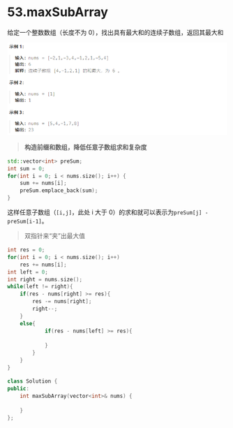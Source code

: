 # 53.maxSubArray

给定一个整数数组（长度不为 0），找出具有最大和的连续子数组，返回其最大和

![image-20240103154238855](https://raw.githubusercontent.com/huibazdy/TyporaPicture/main/image-20240103154238855.png)



> **构造前缀和数组，降低任意子数组求和复杂度**

```c++
std::vector<int> preSum;
int sum = 0;
for(int i = 0; i < nums.size(); i++) {
    sum += nums[i];
    preSum.emplace_back(sum);
}
```

这样任意子数组（`[i,j]`，此处 i 大于 0）的求和就可以表示为`preSum[j] - preSum[i-1]`。



> 双指针来“夹”出最大值

```c++
int res = 0;
for(int i = 0; i < nums.size(); i++)
    res += nums[i];
int left = 0;
int right = nums.size();
while(left != right){
    if(res - nums[right] >= res){
        res -= nums[right];
        right--;
    }
    else{
        	if(res - nums[left] >= res){
                
            }
        } 
    }
}
```



```c++
class Solution {
public:
    int maxSubArray(vector<int>& nums) {
		
    }
};
```